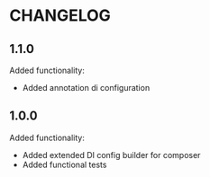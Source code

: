 CHANGELOG
=========

1.1.0
-----

Added functionality:

 * Added annotation di configuration

1.0.0
-----

Added functionality:

 * Added extended DI config builder for composer
 * Added functional tests

